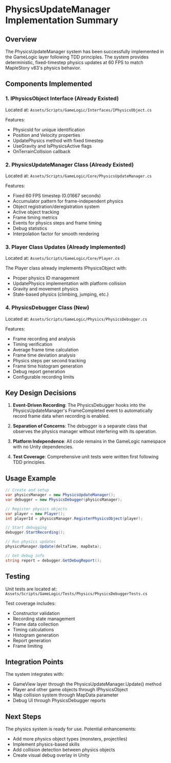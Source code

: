 # PhysicsUpdateManager Implementation Summary

## Overview
The PhysicsUpdateManager system has been successfully implemented in the GameLogic layer following TDD principles. The system provides deterministic, fixed-timestep physics updates at 60 FPS to match MapleStory v83's physics behavior.

## Components Implemented

### 1. IPhysicsObject Interface (Already Existed)
Located at: `Assets/Scripts/GameLogic/Interfaces/IPhysicsObject.cs`

Features:
- PhysicsId for unique identification
- Position and Velocity properties
- UpdatePhysics method with fixed timestep
- UseGravity and IsPhysicsActive flags
- OnTerrainCollision callback

### 2. PhysicsUpdateManager Class (Already Existed)
Located at: `Assets/Scripts/GameLogic/Core/PhysicsUpdateManager.cs`

Features:
- Fixed 60 FPS timestep (0.01667 seconds)
- Accumulator pattern for frame-independent physics
- Object registration/deregistration system
- Active object tracking
- Frame timing metrics
- Events for physics steps and frame timing
- Debug statistics
- Interpolation factor for smooth rendering

### 3. Player Class Updates (Already Implemented)
Located at: `Assets/Scripts/GameLogic/Core/Player.cs`

The Player class already implements IPhysicsObject with:
- Proper physics ID management
- UpdatePhysics implementation with platform collision
- Gravity and movement physics
- State-based physics (climbing, jumping, etc.)

### 4. PhysicsDebugger Class (New)
Located at: `Assets/Scripts/GameLogic/Physics/PhysicsDebugger.cs`

Features:
- Frame recording and analysis
- Timing verification
- Average frame time calculation
- Frame time deviation analysis
- Physics steps per second tracking
- Frame time histogram generation
- Debug report generation
- Configurable recording limits

## Key Design Decisions

1. **Event-Driven Recording**: The PhysicsDebugger hooks into the PhysicsUpdateManager's FrameCompleted event to automatically record frame data when recording is enabled.

2. **Separation of Concerns**: The debugger is a separate class that observes the physics manager without interfering with its operation.

3. **Platform Independence**: All code remains in the GameLogic namespace with no Unity dependencies.

4. **Test Coverage**: Comprehensive unit tests were written first following TDD principles.

## Usage Example

```csharp
// Create and setup
var physicsManager = new PhysicsUpdateManager();
var debugger = new PhysicsDebugger(physicsManager);

// Register physics objects
var player = new Player();
int playerId = physicsManager.RegisterPhysicsObject(player);

// Start debugging
debugger.StartRecording();

// Run physics updates
physicsManager.Update(deltaTime, mapData);

// Get debug info
string report = debugger.GetDebugReport();
```

## Testing

Unit tests are located at: `Assets/Scripts/GameLogic/Tests/Physics/PhysicsDebuggerTests.cs`

Test coverage includes:
- Constructor validation
- Recording state management
- Frame data collection
- Timing calculations
- Histogram generation
- Report generation
- Frame limiting

## Integration Points

The system integrates with:
- GameView layer through the PhysicsUpdateManager.Update() method
- Player and other game objects through IPhysicsObject
- Map collision system through MapData parameter
- Debug UI through PhysicsDebugger reports

## Next Steps

The physics system is ready for use. Potential enhancements:
- Add more physics object types (monsters, projectiles)
- Implement physics-based skills
- Add collision detection between physics objects
- Create visual debug overlay in Unity